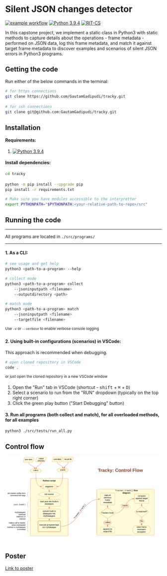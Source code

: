 # Silent JSON changes detector
[![example workflow](https://github.com/GautamGadipudi/tracky/actions/workflows/main.yml/badge.svg)](https://github.com/GautamGadipudi/tracky/actions/workflows/main.yml) [![Python 3.9.4](https://img.shields.io/badge/python-3.9.4-blue.svg)](https://www.python.org/downloads/release/python-394/) [![RIT-CS](https://img.shields.io/badge/RIT-CS-orange.svg)](https://www.rit.edu/study/computer-science-ms)

In this capstone project, we implement a static class in Python3 with static methods to capture details about the operations - frame metadata - performed on JSON data, log this frame metadata, and match it against target frame metadata to discover examples and scenarios of silent JSON errors in Python3 programs. 

## Getting the code
Run either of the below commands in the terminal:
```bash
# for https connections
git clone https://github.com/GautamGadipudi/tracky.git

# for ssh connections
git clone git@github.com:GautamGadipudi/tracky.git
```

## Installation

#### Requirements:
1. [![Python 3.9.4](https://img.shields.io/badge/python-3.9.4-blue.svg)](https://www.python.org/downloads/release/python-394/)

#### Install dependencies:
```bash
cd tracky

python -m pip install --upgrade pip
pip install -r requirements.txt
```

``` bash
# Make sure you have modules accessible to the interpretter
export PYTHONPATH="$PYTHONPATH:<your-relative-path-to-repo>/src"
```
## Running the code

---

All programs are located in `./src/programs/`

---
 
#### 1. As a CLI:
```bash
# see usage and get help
python3 <path-to-a-program> --help
```

```bash
# collect mode
python3 <path-to-a-program> collect 
    --jsoninputpath <filename> 
    --outputdirectory <path>
```

```bash
# match mode
python3 <path-to-a-program> match 
    --jsoninputpath <filename> 
    --targetfile <filename>
```

<sup>Use `-v` or `--verbose` to enable verbose console logging</sup>

#### 2. Using built-in configurations (scenarios) in VSCode:
This approach is recommended when debugging.

```bash
# open cloned repository in VSCode
code .
```

<sup>or just open the cloned repository in a new VSCode window </sup>

<ol>
  <li>Open the "Run" tab in VSCode (shortcut - <kbd>shift</kbd> + <kbd>⌘</kbd> + <kbd>D</kbd>)</li>
  <li>Select a scenario to run from the "RUN" dropdown (typically on the top right corner)</li>
  <li>Click the green play button ("Start Debugging" button)</li>
</ol>

#### 3. Run all programs (both collect and match), for all overloaded methods, for all examples
```bash
python3 ./src/tests/run_all.py
```

## Control flow
<div align="center"> <img src="./control_flow.jpeg" width="1200"></div>

## Poster
[Link to poster](Poster.pdf)
